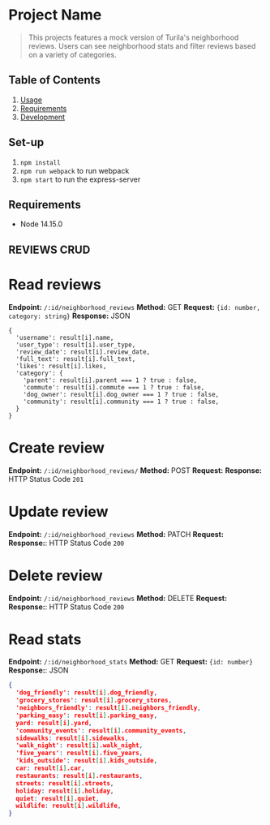 # Project Name

> This projects features a mock version of Turila's neighborhood reviews. Users can see neighborhood stats and filter reviews based on a variety of categories.


## Table of Contents

1. [Usage](#Usage)
1. [Requirements](#requirements)
1. [Development](#development)

## Set-up

1. `npm install`
2. `npm run webpack` to run webpack
3. `npm start` to run the express-server

## Requirements

- Node 14.15.0


## REVIEWS CRUD

# Read reviews

**Endpoint:** `/:id/neighborhood_reviews`
**Method:** GET
**Request:** `{id: number, category: string}`
**Response:** JSON
```
{
  'username': result[i].name,
  'user_type': result[i].user_type,
  'review_date': result[i].review_date,
  'full_text': result[i].full_text,
  'likes': result[i].likes,
  'category': {
    'parent': result[i].parent === 1 ? true : false,
    'commute': result[i].commute === 1 ? true : false,
    'dog_owner': result[i].dog_owner === 1 ? true : false,
    'community': result[i].community === 1 ? true : false,
  }
}
```

# Create review
**Endpoint:** `/:id/neighborhood_reviews/`
**Method:** POST
**Request:**
**Response:** HTTP Status Code `201`

# Update review
**Endpoint:** `/:id/neighborhood_reviews`
**Method:** PATCH
**Request:**
**Response:**: HTTP Status Code `200`

# Delete review
**Endpoint:** `/:id/neighborhood_reviews`
**Method:** DELETE
**Request:**
**Response:**: HTTP Status Code `200`


# Read stats
**Endpoint:** `/:id/neighborhood_stats`
**Method:** GET
**Request:** `{id: number}`
**Response:**: JSON
```json
{
  'dog_friendly': result[i].dog_friendly,
  'grocery_stores': result[i].grocery_stores,
  'neighbors_friendly': result[i].neighbors_friendly,
  'parking_easy': result[i].parking_easy,
  yard: result[i].yard,
  'community_events': result[i].community_events,
  sidewalks: result[i].sidewalks,
  'walk_night': result[i].walk_night,
  'five_years': result[i].five_years,
  'kids_outside': result[i].kids_outside,
  car: result[i].car,
  restaurants: result[i].restaurants,
  streets: result[i].streets,
  holiday: result[i].holiday,
  quiet: result[i].quiet,
  wildlife: result[i].wildlife,
}
```